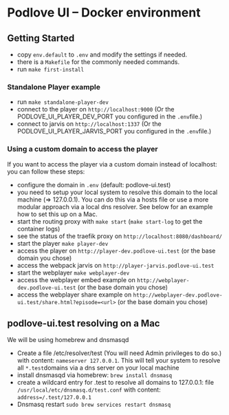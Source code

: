 # Podlove UI – Docker environment

## Getting Started

- copy `env.default` to `.env` and modify the settings if needed.
- there is a `Makefile` for the commonly needed commands.
- run `make first-install`
  
### Standalone Player example

- run `make standalone-player-dev`
- connect to the player on `http://localhost:9000` (Or the PODLOVE_UI_PLAYER_DEV_PORT you configured in the `.env`file.)
- connect to jarvis on `http://localhost:1337` (Or the PODLOVE_UI_PLAYER_JARVIS_PORT you configured in the `.env`file.)
  
### Using a custom domain to access the player

If you want to access the player via a custom domain instead of localhost:<port> you can follow these steps:

- configure the domain in `.env` (default: podlove-ui.test)
- you need to setup your local system to resolve this domain to the local machine (=> 127.0.0.1). You can do this via a hosts file or use a more modular approach via a local dns resolver. See below for an example how to set this up on a Mac.
- start the routing proxy with `make start` (`make start-log` to get the container logs)
- see the status of the traefik proxy on `http://localhost:8080/dashboard/` 
- start the player `make player-dev`
- access the player on `http://player-dev.podlove-ui.test` (or the base domain you chose)
- access the webpack jarvis on `http://player-jarvis.podlove-ui.test`
- start the webplayer `make webplayer-dev`
- access the webplayer embed example on `http://webplayer-dev.podlove-ui.test` (or the base domain you chose)
- access the webplayer share example on `http://webplayer-dev.podlove-ui.test/share.html?episode=<url>` (or the base domain you chose)


## podlove-ui.test resolving on a Mac

We will be using homebrew and dnsmasqd

- Create a file /etc/resolver/test (You will need Admin privileges to do so.) with content: `nameserver 127.0.0.1`. This will tell your system to resolve all `*.test`domains via a dns server on your local machine
- install dnsmasqd via homebrew: `brew install dnsmasq`
- create a wildcard entry for .test to resolve all domains to 127.0.0.1: file `/usr/local/etc/dnsmasq.d/test.conf` with content: `address=/.test/127.0.0.1`
- Dnsmasq restart `sudo brew services restart dnsmasq`
